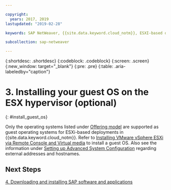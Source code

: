 ```yaml
---

copyright:
  years: 2017, 2019
lastupdated: "2019-02-28"

keywords: SAP NetWeaver, {{site.data.keyword.cloud_notm}}, ESXI-based deployments, SAP Certified

subcollection: sap-netweaver

---
```


{:shortdesc: .shortdesc}
{:codeblock: .codeblock}
{:screen: .screen}
{:new_window: target="_blank"}
{:pre: .pre}
{:table: .aria-labeledby="caption"}

# 3. Installing your guest OS on the ESX hypervisor (optional)
{: #install_guest_os}

Only the operating systems listed under [Offering model](/docs/infrastructure/sap-netweaver?topic=sap-netweaver-offer_model#offer_model) are supported as guest operating systems for ESXi-based deployments in {{site.data.keyword.cloud_notm}}. Refer to [Installing VMware vSphere ESXi via Remote Console and Virtual media](/docs/infrastructure/vmware?topic=VMware-installing-vmware-vsphere-esxi-via-remote-console-and-virtual-media#installing-vmware-vsphere-esxi-via-remote-console-and-virtual-media) to install a guest OS. Also see the information under [Setting up Advanced System Configuration](/docs/infrastructure/sap-netweaver?topic=sap-netweaver-adv_config#adv_config) regarding external addresses and hostnames.

## Next Steps

  [4. Downloading and installing SAP software and applications](/docs/infrastructure/sap-netweaver?topic=sap-netweaver-install_sap#install_sap)
